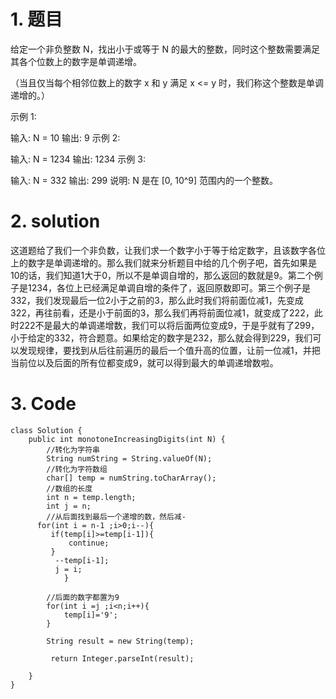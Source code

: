 # 1. 题目
给定一个非负整数 N，找出小于或等于 N 的最大的整数，同时这个整数需要满足其各个位数上的数字是单调递增。

（当且仅当每个相邻位数上的数字 x 和 y 满足 x <= y 时，我们称这个整数是单调递增的。）

示例 1:

输入: N = 10
输出: 9
示例 2:

输入: N = 1234
输出: 1234
示例 3:

输入: N = 332
输出: 299
说明: N 是在 [0, 10^9] 范围内的一个整数。
# 2. solution
这道题给了我们一个非负数，让我们求一个数字小于等于给定数字，且该数字各位上的数字是单调递增的。那么我们就来分析题目中给的几个例子吧，首先如果是10的话，我们知道1大于0，所以不是单调自增的，那么返回的数就是9。第二个例子是1234，各位上已经满足单调自增的条件了，返回原数即可。第三个例子是332，我们发现最后一位2小于之前的3，那么此时我们将前面位减1，先变成322，再往前看，还是小于前面的3，那么我们再将前面位减1，就变成了222，此时222不是最大的单调递增数，我们可以将后面两位变成9，于是乎就有了299，小于给定的332，符合题意。如果给定的数字是232，那么就会得到229，我们可以发现规律，要找到从后往前遍历的最后一个值升高的位置，让前一位减1，并把当前位以及后面的所有位都变成9，就可以得到最大的单调递增数啦。
# 3. Code
```
class Solution {
    public int monotoneIncreasingDigits(int N) {
        //转化为字符串
        String numString = String.valueOf(N);
        //转化为字符数组
        char[] temp = numString.toCharArray();
        //数组的长度
        int n = temp.length;
        int j = n;  
        //从后面找到最后一个递增的数，然后减-
      for(int i = n-1 ;i>0;i--){
         if(temp[i]>=temp[i-1]){
             continue;
         }
          --temp[i-1];
          j = i;
            }
            
        //后面的数字都置为9
        for(int i =j ;i<n;i++){
            temp[i]='9';
        }
        
        String result = new String(temp);
        
         return Integer.parseInt(result);
        
    }
}
```